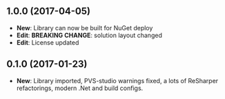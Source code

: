 ## 1.0.0 (2017-04-05)

* **New**:  Library can now be built for NuGet deploy  
* **Edit**: **BREAKING CHANGE**: solution layout changed  
* **Edit**: License updated  

## 0.1.0 (2017-01-23)

* **New**:  Library imported, PVS-studio warnings fixed, a lots of ReSharper refactorings, modern .Net and build configs.